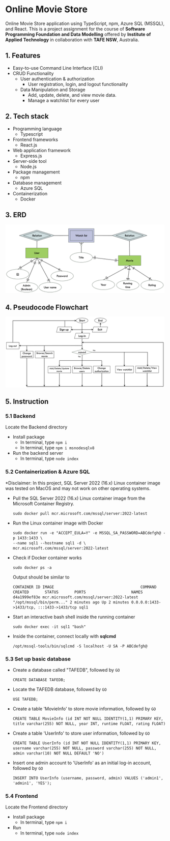 # Online Movie Store

Online Movie Store application using TypeScript, npm, Azure SQL (MSSQL), and React. This is a project assignment for the course of **Software Programming Foundation and Data Modelling** offered by **Institute of Applied Technology** in collaboration with **TAFE NSW**, Australia.

## 1. Features

- Easy-to-use Command Line Interface (CLI)
- CRUD Functionality
  - User authentication & authorization
    - User registration, login, and logout functionality
  - Data Manipulation and Storage
    - Add, update, delete, and view movie data.
    - Manage a watchlist for every user

## 2. Tech stack

- Programming language
  - Typescript
- Frontend frameworks
  - React.js
- Web application framework
  - Express.js
- Server-side tool
  - Node.js
- Package management
  - npm
- Database management
  - Azure SQL
- Containerization
  - Docker

## 3. ERD

<img src="image/ERD.png" width="500">

## 4. Pseudocode Flowchart

<img src="image/flowchart.png" width="500">

## 5. Instruction

### 5.1 Backend

Locate the Backend directory

- Install package
  - In terminal, type `npm i`
  - In terminal, type `npm i msnodesqlv8`
- Run the backend server
  - In terminal, type `node index`

### 5.2 Containerization & Azure SQL

\*Disclaimer: In this project, SQL Server 2022 (16.x) Linux container image was tested on MacOS and may not work on other operating systems.

- Pull the SQL Server 2022 (16.x) Linux container image from the Microsoft Container Registry.

  ```
  sudo docker pull mcr.microsoft.com/mssql/server:2022-latest
  ```

- Run the Linux container image with Docker

  ```
  sudo docker run -e "ACCEPT_EULA=Y" -e MSSQL_SA_PASSWORD=ABCdefgh@ -p 1433:1433 \
  --name sql1 --hostname sql1 -d \
  mcr.microsoft.com/mssql/server:2022-latest
  ```

- Check if Docker container works

  ```
  sudo docker ps -a
  ```

  Output should be similar to

  ```
  CONTAINER ID IMAGE                                      COMMAND                  CREATED       STATUS       PORTS                    NAMES
  d4a1999ef83e mcr.microsoft.com/mssql/server:2022-latest "/opt/mssql/bin/perm..." 2 minutes ago Up 2 minutes 0.0.0.0:1433->1433/tcp, :::1433->1433/tcp sql1
  ```

- Start an interactive bash shell inside the running container

  ```
  sudo docker exec -it sql1 "bash"
  ```

- Inside the container, connect locally with **sqlcmd**

  ```
  /opt/mssql-tools/bin/sqlcmd -S localhost -U SA -P ABCdefgh@
  ```

### 5.3 Set up basic database

- Create a database called "TAFEDB", followed by `GO`

  ```
  CREATE DATABASE TAFEDB;
  ```

- Locate the TAFEDB database, followed by `GO`
  ```
  USE TAFEDB;
  ```
- Create a table 'MovieInfo' to store movie information, followed by `GO`

  ```
  CREATE TABLE MovieInfo (id INT NOT NULL IDENTITY(1,1) PRIMARY KEY, title varchar(255) NOT NULL, year INT, runtime FLOAT, rating FLOAT)
  ```

- Create a table 'UserInfo' to store user information, followed by `GO`

  ```
  CREATE TABLE UserInfo (id INT NOT NULL IDENTITY(1,1) PRIMARY KEY, username varchar(255) NOT NULL, password varchar(255) NOT NULL, admin varchar(10) NOT NULL DEFAULT 'NO')
  ```

- Insert one admin account to 'UserInfo' as an initial log-in account, followed by `GO`
  ```
  INSERT INTO UserInfo (username, password, admin) VALUES ('admin1', 'admin1', 'YES');
  ```

### 5.4 Frontend

Locate the Frontend directory

- Install package
  - In terminal, type `npm i`
- Run
  - In terminal, type `node index`
